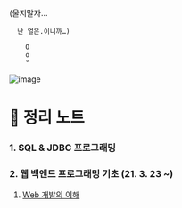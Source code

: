 

(울지말자…

      난 얼은.이니까…)
        
        O
        o
        °


![image](https://encrypted-tbn0.gstatic.com/images?q=tbn:ANd9GcRqa1k7sZzCOWocIeKOUnn29KxTDblgJV2jh8HxMeGDumduRT7QvtB0vgfNjTQb0_T30hc&usqp=CAU)




📑 정리 노트
===
### 1. SQL & JDBC 프로그래밍

### 2. 웹 백엔드 프로그래밍 기초 (21. 3. 23 ~)
1. [Web 개발의 이해](https://github.com/LAH1203/Study_JavaSpring/blob/main/lasilla20CHAMI/2-Backend%20programming/2-1-web.md)
